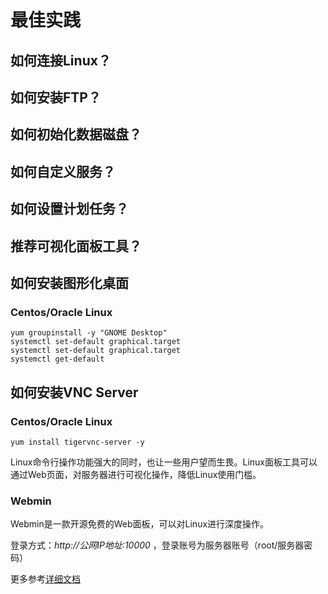 # 最佳实践

## 如何连接Linux？

## 如何安装FTP？

## 如何初始化数据磁盘？

## 如何自定义服务？

## 如何设置计划任务？

## 推荐可视化面板工具？

## 如何安装图形化桌面

### Centos/Oracle Linux
```
yum groupinstall -y "GNOME Desktop" 
systemctl set-default graphical.target
systemctl set-default graphical.target
systemctl get-default

```

## 如何安装VNC Server

### Centos/Oracle Linux

```
yum install tigervnc-server -y

```


Linux命令行操作功能强大的同时，也让一些用户望而生畏。Linux面板工具可以通过Web页面，对服务器进行可视化操作，降低Linux使用门槛。

### Webmin

Webmin是一款开源免费的Web面板，可以对Linux进行深度操作。








登录方式：*http://公网IP地址:10000* ，登录账号为服务器账号（root/服务器密码）

更多参考[详细文档](https://libs.websoft9.com/Websoft9/documents/zh/webmin/index.html)
